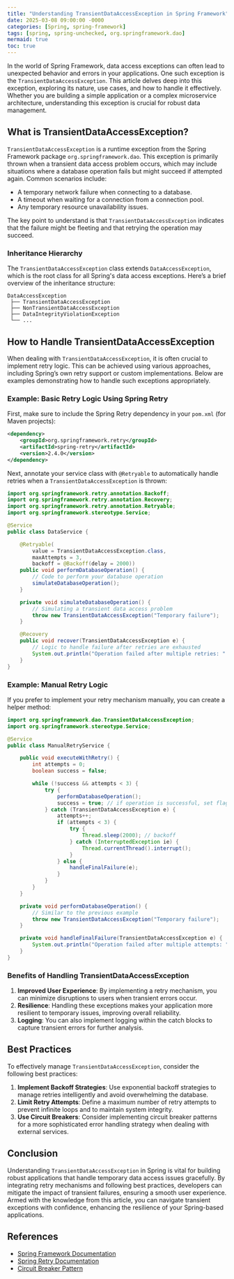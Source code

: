 ```yaml
---
title: "Understanding TransientDataAccessException in Spring Framework"
date: 2025-03-08 09:00:00 -0000
categories: [Spring, spring-framework]
tags: [spring, spring-unchecked, org.springframework.dao]
mermaid: true
toc: true
---
```



In the world of Spring Framework, data access exceptions can often lead to unexpected behavior and errors in your applications. One such exception is the `TransientDataAccessException`. This article delves deep into this exception, exploring its nature, use cases, and how to handle it effectively. Whether you are building a simple application or a complex microservice architecture, understanding this exception is crucial for robust data management.

## What is TransientDataAccessException?

`TransientDataAccessException` is a runtime exception from the Spring Framework package `org.springframework.dao`. This exception is primarily thrown when a transient data access problem occurs, which may include situations where a database operation fails but might succeed if attempted again. Common scenarios include:

- A temporary network failure when connecting to a database.
- A timeout when waiting for a connection from a connection pool.
- Any temporary resource unavailability issues.

The key point to understand is that `TransientDataAccessException` indicates that the failure might be fleeting and that retrying the operation may succeed.

### Inheritance Hierarchy

The `TransientDataAccessException` class extends `DataAccessException`, which is the root class for all Spring's data access exceptions. Here’s a brief overview of the inheritance structure:

```
DataAccessException
 ├── TransientDataAccessException
 ├── NonTransientDataAccessException
 ├── DataIntegrityViolationException
 └── ...
```

## How to Handle TransientDataAccessException

When dealing with `TransientDataAccessException`, it is often crucial to implement retry logic. This can be achieved using various approaches, including Spring’s own retry support or custom implementations. Below are examples demonstrating how to handle such exceptions appropriately.

### Example: Basic Retry Logic Using Spring Retry

First, make sure to include the Spring Retry dependency in your `pom.xml` (for Maven projects):

```xml
<dependency>
    <groupId>org.springframework.retry</groupId>
    <artifactId>spring-retry</artifactId>
    <version>2.4.0</version>
</dependency>
```

Next, annotate your service class with `@Retryable` to automatically handle retries when a `TransientDataAccessException` is thrown:

```java
import org.springframework.retry.annotation.Backoff;
import org.springframework.retry.annotation.Recovery;
import org.springframework.retry.annotation.Retryable;
import org.springframework.stereotype.Service;

@Service
public class DataService {

    @Retryable(
        value = TransientDataAccessException.class,
        maxAttempts = 3,
        backoff = @Backoff(delay = 2000))
    public void performDatabaseOperation() {
        // Code to perform your database operation
        simulateDatabaseOperation();
    }

    private void simulateDatabaseOperation() {
        // Simulating a transient data access problem
        throw new TransientDataAccessException("Temporary failure");
    }

    @Recovery
    public void recover(TransientDataAccessException e) {
        // Logic to handle failure after retries are exhausted
        System.out.println("Operation failed after multiple retries: " + e.getMessage());
    }
}
```

### Example: Manual Retry Logic

If you prefer to implement your retry mechanism manually, you can create a helper method:

```java
import org.springframework.dao.TransientDataAccessException;
import org.springframework.stereotype.Service;

@Service
public class ManualRetryService {

    public void executeWithRetry() {
        int attempts = 0;
        boolean success = false;

        while (!success && attempts < 3) {
            try {
                performDatabaseOperation();
                success = true; // if operation is successful, set flag to true
            } catch (TransientDataAccessException e) {
                attempts++;
                if (attempts < 3) {
                    try {
                        Thread.sleep(2000); // backoff
                    } catch (InterruptedException ie) {
                        Thread.currentThread().interrupt();
                    }
                } else {
                    handleFinalFailure(e);
                }
            }
        }
    }

    private void performDatabaseOperation() {
        // Similar to the previous example
        throw new TransientDataAccessException("Temporary failure");
    }

    private void handleFinalFailure(TransientDataAccessException e) {
        System.out.println("Operation failed after multiple attempts: " + e.getMessage());
    }
}
```

### Benefits of Handling TransientDataAccessException

1. **Improved User Experience**: By implementing a retry mechanism, you can minimize disruptions to users when transient errors occur.
2. **Resilience**: Handling these exceptions makes your application more resilient to temporary issues, improving overall reliability.
3. **Logging**: You can also implement logging within the catch blocks to capture transient errors for further analysis.

## Best Practices

To effectively manage `TransientDataAccessException`, consider the following best practices:

1. **Implement Backoff Strategies**: Use exponential backoff strategies to manage retries intelligently and avoid overwhelming the database.
2. **Limit Retry Attempts**: Define a maximum number of retry attempts to prevent infinite loops and to maintain system integrity.
3. **Use Circuit Breakers**: Consider implementing circuit breaker patterns for a more sophisticated error handling strategy when dealing with external services.

## Conclusion

Understanding `TransientDataAccessException` in Spring is vital for building robust applications that handle temporary data access issues gracefully. By integrating retry mechanisms and following best practices, developers can mitigate the impact of transient failures, ensuring a smooth user experience. Armed with the knowledge from this article, you can navigate transient exceptions with confidence, enhancing the resilience of your Spring-based applications.

## References

- [Spring Framework Documentation](https://docs.spring.io/spring-framework/docs/current/reference/html/data-access.html#dao)
- [Spring Retry Documentation](https://spring.io/projects/spring-retry)
- [Circuit Breaker Pattern](https://martinfowler.com/bliki/CircuitBreaker.html)